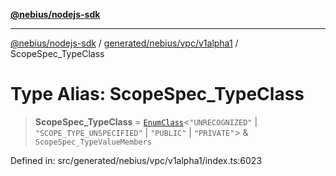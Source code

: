 [**@nebius/nodejs-sdk**](../../../../../README.md)

---

[@nebius/nodejs-sdk](../../../../../README.md) / [generated/nebius/vpc/v1alpha1](../README.md) / ScopeSpec_TypeClass

# Type Alias: ScopeSpec_TypeClass

> **ScopeSpec_TypeClass** = [`EnumClass`](../../../../../runtime/protos/enum/type-aliases/EnumClass.md)\<`"UNRECOGNIZED"` \| `"SCOPE_TYPE_UNSPECIFIED"` \| `"PUBLIC"` \| `"PRIVATE"`\> & `ScopeSpec_TypeValueMembers`

Defined in: src/generated/nebius/vpc/v1alpha1/index.ts:6023
